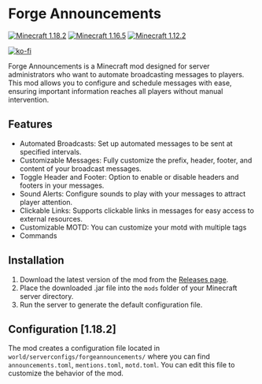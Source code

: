 # Forge Announcements 

[![Minecraft 1.18.2](https://img.shields.io/badge/Minecraft-1.18.2-brightgreen)](https://www.minecraft.net/)
[![Minecraft 1.16.5](https://img.shields.io/badge/Minecraft-1.16.5-brightgreen)](https://www.minecraft.net/)
[![Minecraft 1.12.2](https://img.shields.io/badge/Minecraft-1.12.2-brightgreen)](https://www.minecraft.net/)

[![ko-fi](https://ko-fi.com/img/githubbutton_sm.svg)](https://ko-fi.com/L3L4Z8L38)

Forge Announcements is a Minecraft mod designed for server administrators who want to automate broadcasting messages to players. This mod allows you to configure and schedule messages with ease, ensuring important information reaches all players without manual intervention.

## Features
- Automated Broadcasts: Set up automated messages to be sent at specified intervals.
- Customizable Messages: Fully customize the prefix, header, footer, and content of your broadcast messages.
- Toggle Header and Footer: Option to enable or disable headers and footers in your messages.
- Sound Alerts: Configure sounds to play with your messages to attract player attention.
- Clickable Links: Supports clickable links in messages for easy access to external resources.
- Customizable MOTD: You can customize your motd with multiple tags
- Commands

## Installation
1. Download the latest version of the mod from the [Releases page](https://github.com/Avalanche7CZ/ForgeAnnouncements/releases).
2. Place the downloaded .jar file into the `mods` folder of your Minecraft server directory.
3. Run the server to generate the default configuration file.

## Configuration [1.18.2]
The mod creates a configuration file located in `world/serverconfigs/forgeannouncements/` where you can find `announcements.toml`, `mentions.toml`, `motd.toml`. You can edit this file to customize the behavior of the mod.

